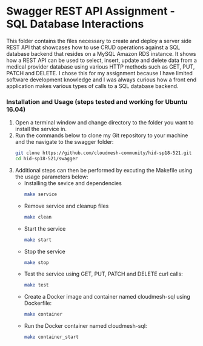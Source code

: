 # Swagger REST API Assignment - SQL Database Interactions
This folder contains the files necessary to create and deploy a server side REST API that showcases how to use CRUD operations against a SQL database backend that resides on a MySQL Amazon RDS instance. It shows how a REST API can be used to select, insert, update and delete data from a medical provider database using various HTTP methods such as GET, PUT, PATCH and DELETE. I chose this for my assignment because I have limited software development knowledge and I was always curious how a front end application makes various types of calls to a SQL database backend. 

### Installation and Usage (steps tested and working for Ubuntu 16.04)
1. Open a terminal window and change directory to the folder you want to install the service in.
2. Run the commands below to clone my Git repository to your machine and the navigate to the swagger folder: 
    ```sh
    git clone https://github.com/cloudmesh-community/hid-sp18-521.git
    cd hid-sp18-521/swagger
    ```
3. Additional steps can then be performed by excuting the Makefile using the usage parameters below:
    -  Installing the sevice and dependencies
        ```sh
        make service
        ```
    -  Remove service and cleanup files
        ```sh
        make clean
        ```
    -  Start the service
        ```sh
        make start
        ```
    -  Stop the service
        ```sh
        make stop
        ```
    -  Test the service using GET, PUT, PATCH and DELETE curl calls:
        ```sh
        make test
        ```
    -  Create a Docker image and container named cloudmesh-sql using Dockerfile:
        ```sh
        make container
        ```
    -  Run the Docker container named cloudmesh-sql:
        ```sh
        make container_start
        ```
